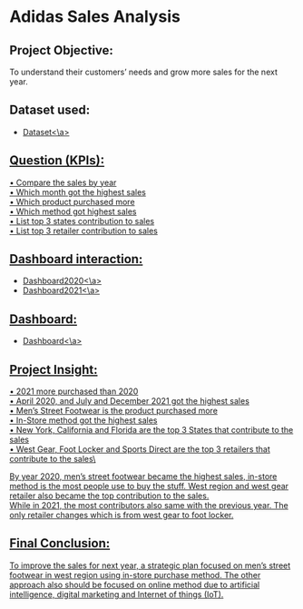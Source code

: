# Adidas Sales Analysis
## Project Objective:
To understand their customers’ needs and grow more sales for the next year.
## Dataset used: 
- <a href="https://github.com/NurHidayah-19/Data-Analysis-Project/blob/main/Adidas_Sales.xlsx">Dataset<\a>
## Question (KPIs):
•	Compare the sales by year\
•	Which month got the highest sales\
•	Which product purchased more\
•	Which method got highest sales\
•	List top 3 states contribution to sales\
•	List top 3 retailer contribution to sales
## Dashboard interaction:
- <a href="https://github.com/NurHidayah-19/Data-Analysis-Project/blob/main/Adidas_Sales2020.png">Dashboard2020<\a>
- <a href="https://github.com/NurHidayah-19/Data-Analysis-Project/blob/main/Adidas_Sales2021.png">Dashboard2021<\a>
## Dashboard:
- <a href="https://github.com/NurHidayah-19/Data-Analysis-Project/blob/main/Adidas_SalesBoth.png">Dashboard<\a>
## Project Insight:
•	2021 more purchased than 2020\
•	April 2020, and July and December 2021 got the highest sales\
•	Men’s Street Footwear is the product purchased more\
•	In-Store method got the highest sales\
•	New York, California and Florida are the top 3 States that contribute to the sales\
•	West Gear, Foot Locker and Sports Direct are the top 3 retailers that contribute to the sales\

By year 2020, men’s street footwear became the highest sales, in-store method is the most people use to buy the stuff. West region and west gear retailer also became the top contribution to the sales.\
While in 2021, the most contributors also same with the previous year. The only retailer changes which is from west gear to foot locker.
## Final Conclusion:
To improve the sales for next year, a strategic plan focused on men’s street footwear in west region using in-store purchase method. The other approach also should be focused on online method due to artificial intelligence, digital marketing and Internet of things (IoT).
